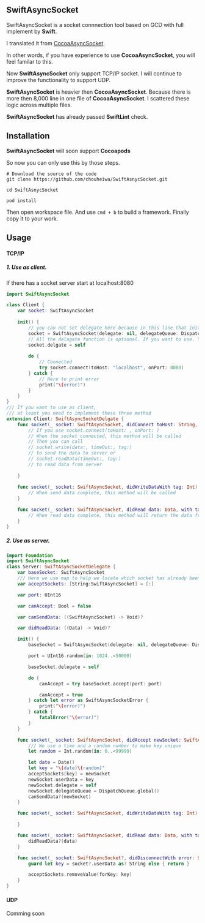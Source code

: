 ## SwiftAsyncSocket
SwiftAsyncSocket is a socket connnection tool based on GCD with full implement by **Swift**. 

I translated it from [CocoaAsyncSocket](https://github.com/robbiehanson/CocoaAsyncSocket).

In other words, if you have experience to use **CocoaAsyncSocket**, you will feel familar to this.

Now **SwiftAsyncSocket** only support TCP/IP socket. I will continue to improve the functionality to support UDP.

**SwiftAsyncSocket** is heavier then **CocoaAsyncSocket**. Because there is more then 8,000 line in one file of **CocoaAsyncSocket**. I scattered these logic across multiple files.

**SwiftAsyncSocket** has already passed **SwiftLint** check.

## Installation
**SwiftAsyncSocket** will soon support **Cocoapods**

So now you can only use this by those steps.

```
# Download the source of the code 
git clone https://github.com/chouheiwa/SwiftAsnycSocket.git

cd SwiftAsnycSocket

pod install
```

Then open workspace file. And use `cmd + b` to build a framework. Finally copy it to your work.

## Usage
#### TCP/IP
##### 1. Use as client. 

If there has a socket server start at localhost:8080
```Swift
import SwiftAsyncSocket

class Client {
    var socket: SwiftAsyncSocket
    
    init() {
        // you can not set delegate here because in this line that init function has not complete.So set delegate next line
        socket = SwiftAsyncSocket(delegate: nil, delegateQueue: DispatchQueue.global(), socketQueue: nil)
        // All the delagate function is optional. If you want to use. You can implement it.
        socket.delgate = self
        
        do {
            // Connected 
            try socket.connect(toHost: "localhost", onPort: 8080)
        } catch {
            // Here to print error
            print("\(error)")
        }
    }
}
/// If you want to use as client, 
/// at least you need to implement these three method
extension Client: SwiftAsyncSocketDelgate {
    func socket(_ socket: SwiftAsyncSocket, didConnect toHost: String, port: UInt16) {
        // If you use socket.connect(toHost: , onPort: )
        // When the socket connected, this method will be called
        // Then you can call 
        // socket.write(data:, timeOut:, tag:) 
        // to send the data to server or 
        // socket.readData(timeOut:, tag:)
        // to read data from server
        
    }
    
    func socket(_ socket: SwiftAsyncSocket, didWriteDataWith tag: Int) {
        // When send data complete, this method will be called
    }

    func socket(_ socket: SwiftAsyncSocket, didRead data: Data, with tag: Int) {
        // When read data complete, this method will return the data from server
    }
}

```
##### 2. Use as server.
```Swift
import Foundation
import SwiftAsyncSocket
class Server: SwiftAsyncSocketDelegate {
    var baseSocket: SwiftAsyncSocket
    /// Here we use map to help we locate which socket has already been disconnected
    var acceptSockets: [String:SwiftAsyncSocket] = [:]

    var port: UInt16

    var canAccept: Bool = false

    var canSendData: ((SwiftAsyncSocket) -> Void)?

    var didReadData: ((Data) -> Void)?

    init() {
        baseSocket = SwiftAsyncSocket(delegate: nil, delegateQueue: DispatchQueue.global(), socketQueue: nil)

        port = UInt16.random(in: 1024..<50000)

        baseSocket.delegate = self

        do {
            canAccept = try baseSocket.accept(port: port)

            canAccept = true
        } catch let error as SwiftAsyncSocketError {
            print("\(error)")
        } catch {
            fatalError("\(error)")
        }
    }

    func socket(_ socket: SwiftAsyncSocket, didAccept newSocket: SwiftAsyncSocket) {
        /// We use a time and a random number to make key unique
        let random = Int.random(in: 0..<99999)

        let date = Date()
        let key = "\(date)\(random)"
        acceptSockets[key] = newSocket
        newSocket.userData = key
        newSocket.delegate = self
        newSocket.delegateQueue = DispatchQueue.global()
        canSendData?(newSocket)
    }

    func socket(_ socket: SwiftAsyncSocket, didWriteDataWith tag: Int) {

    }

    func socket(_ socket: SwiftAsyncSocket, didRead data: Data, with tag: Int) {
        didReadData?(data)
    }

    func socket(_ socket: SwiftAsyncSocket?, didDisconnectWith error: SwiftAsyncSocketError?) {
        guard let key = socket?.userData as? String else { return }

        acceptSockets.removeValue(forKey: key)
    }
}
```

#### UDP

Comming soon